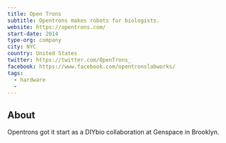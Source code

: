 ```yaml
---
title: Open Trons
subtitle: Opentrons makes robots for biologists.
website: https://opentrons.com/
start-date: 2014
type-org: company
city: NYC
country: United States
twitter: https://twitter.com/OpenTrons_
facebook: https://www.facebook.com/opentronslabworks/
tags:
  - hardware
  -
---
```


## About
Opentrons got it start as a DIYbio collaboration at Genspace in Brooklyn.
